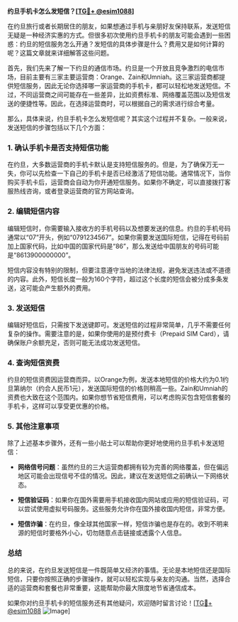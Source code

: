 **约旦手机卡怎么发短信？[[TG💪+ @esim1088](https://t.me/s/esim1088)]**

在约旦旅行或者长期居住的朋友，如果想通过手机与亲朋好友保持联系，发送短信无疑是一种经济实惠的方式。但很多初次使用约旦手机卡的朋友可能会遇到一些困惑：约旦的短信服务怎么开通？发短信的具体步骤是什么？费用又是如何计算的呢？这篇文章就来详细解答这些问题。

首先，我们先来了解一下约旦的通信市场。约旦是一个开放且竞争激烈的电信市场，目前主要有三家主要运营商：Orange、Zain和Umniah。这三家运营商都提供短信服务，因此无论你选择哪一家运营商的手机卡，都可以轻松地发送短信。不过，不同运营商之间可能存在一些差异，比如资费标准、网络覆盖范围以及短信发送的便捷性等。因此，在选择运营商时，可以根据自己的需求进行综合考量。

那么，具体来说，约旦手机卡怎么发短信呢？其实这个过程并不复杂。一般来说，发送短信的步骤包括以下几个方面：

### **1. 确认手机卡是否支持短信功能**

在约旦，大多数运营商的手机卡默认是支持短信服务的。但是，为了确保万无一失，你可以先检查一下自己的手机卡是否已经激活了短信功能。通常情况下，当你购买手机卡后，运营商会自动为你开通短信服务。如果你不确定，可以直接拨打客服热线咨询，或者登录运营商的官方网站查询。

### **2. 编辑短信内容**

编辑短信时，你需要输入接收方的手机号码以及想要发送的信息。约旦的手机号码通常以“07”开头，例如“0791234567”。如果你需要发送国际短信，记得在号码前加上国家代码，比如中国的国家代码是“86”，那么发送给中国朋友的号码可能是“8613900000000”。

短信内容没有特别的限制，但要注意遵守当地的法律法规，避免发送违法或不道德的内容。此外，短信长度一般为160个字符，超过这个长度的短信会被分成多条发送，这可能会产生额外的费用。

### **3. 发送短信**

编辑好短信后，只需按下发送键即可。发送短信的过程非常简单，几乎不需要任何复杂的操作。需要注意的是，如果你使用的是预付费卡（Prepaid SIM Card），请确保账户余额充足，否则可能无法成功发送短信。

### **4. 查询短信资费**

约旦的短信资费因运营商而异。以Orange为例，发送本地短信的价格大约为0.1约旦第纳尔（约合人民币1元），发送国际短信的价格则稍高一些。Zain和Umniah的资费也大致在这个范围内。如果你想节省短信费用，可以考虑购买包含短信套餐的手机卡，这样可以享受更优惠的价格。

### **5. 其他注意事项**

除了上述基本步骤外，还有一些小贴士可以帮助你更好地使用约旦手机卡发送短信：

- **网络信号问题**：虽然约旦的三大运营商都拥有较为完善的网络覆盖，但在偏远地区可能会出现信号不佳的情况。因此，建议在发送短信之前确认一下网络状态。
  
- **短信验证码**：如果你在国外需要用手机接收国内网站或应用的短信验证码，可以尝试使用虚拟号码服务。这些服务允许你在国外接收国内短信，非常方便。

- **短信诈骗**：在约旦，像全球其他国家一样，短信诈骗也是存在的。收到不明来源的短信时要格外小心，切勿随意点击链接或透露个人信息。

### **总结**

总的来说，在约旦发送短信是一件既简单又经济的事情。无论是本地短信还是国际短信，只要你按照正确的步骤操作，就可以轻松实现与亲友的沟通。当然，选择合适的运营商和套餐也非常重要，这能帮助你最大限度地节省通信成本。

如果你对约旦手机卡的短信服务还有其他疑问，欢迎随时留言讨论！[[TG💪+ @esim1088](https://t.me/s/esim1088) ![Image](https://i.postimg.cc/4NQfJmqS/Snipaste-2025-05-13-00-14-12.png)]